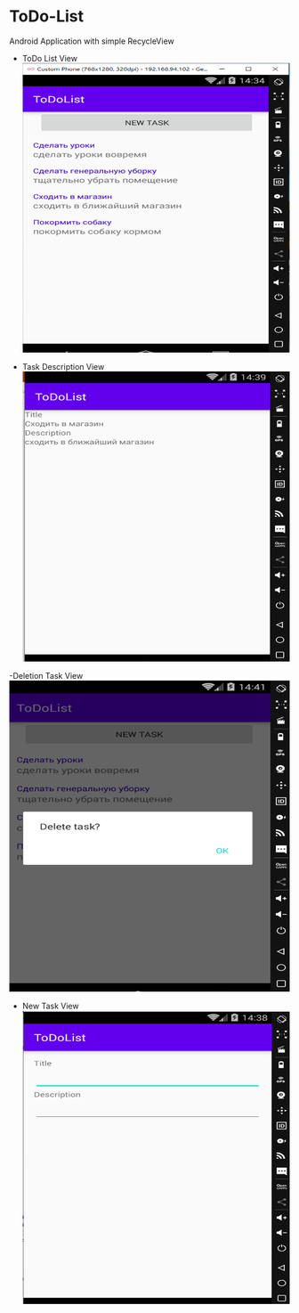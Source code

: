 # ToDo-List 
 Android Application with simple RecycleView

- ToDo List View
![alt text](app/src/main/res/images/ToDoList.png "ToDo List View")




- Task Description View
![alt text](app/src/main/res/images/TaskDescription.png "Task Description View")


-Deletion Task View
![alt text](app/src/main/res/images/DeletionOfTask.png "Deletion Task View")



- New Task View
![alt text](app/src/main/res/images/NewTask.png "New Task View")
